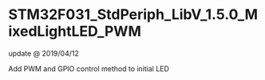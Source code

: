 # STM32F031_StdPeriph_LibV_1.5.0_MixedLightLED_PWM

update @ 2019/04/12

Add PWM and GPIO control method to initial LED
